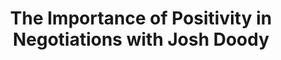---
podcast: Screaming in the Cloud
title: The Importance of Positivity in Negotiations with Josh Doody
host: Corey Quinn
podcast_url: https://www.lastweekinaws.com/podcast/screaming-in-the-cloud/the-importance-of-positivity-in-negotiations-with-josh-doody/
thumbnail: screaming_in_the_cloud.jpeg
publication_date: 08-15-2023
---